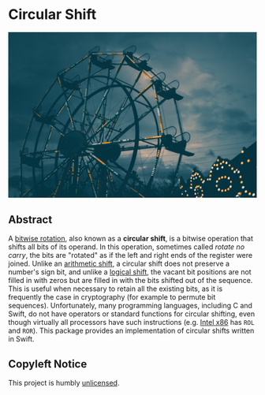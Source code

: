 # Circular Shift

![Wheel](./Documentation/Images/Hero.jpg)

## Abstract

A [bitwise rotation](https://en.wikipedia.org/wiki/Bitwise_rotation), also known as a **circular shift**, is a bitwise operation that shifts all bits of its operand. In this operation, sometimes called *rotate no carry*, the bits are "rotated" as if the left and right ends of the register were joined. Unlike an [arithmetic shift](https://en.wikipedia.org/wiki/Arithmetic_shift), a circular shift does not preserve a number's sign bit, and unlike a [logical shift](https://en.wikipedia.org/wiki/Logical_shift), the vacant bit positions are not filled in with zeros but are filled in with the bits shifted out of the sequence. This is useful when necessary to retain all the existing bits, as it is frequently the case in cryptography (for example to permute bit sequences). Unfortunately, many programming languages, including C and Swift, do not have operators or standard functions for circular shifting, even though virtually all processors have such instructions (e.g. [Intel x86](https://en.wikipedia.org/wiki/Intel_x86) has `ROL` and `ROR`). This package provides an implementation of circular shifts written in Swift.

## Copyleft Notice

This project is humbly [unlicensed](https://unlicense.org).
